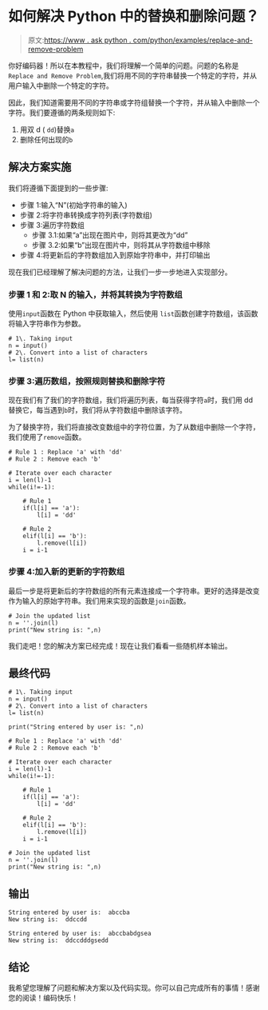 # 如何解决 Python 中的替换和删除问题？

> 原文:[https://www . ask python . com/python/examples/replace-and-remove-problem](https://www.askpython.com/python/examples/replace-and-remove-problem)

你好编码器！所以在本教程中，我们将理解一个简单的问题。问题的名称是`Replace and Remove Problem`,我们将用不同的字符串替换一个特定的字符，并从用户输入中删除一个特定的字符。

因此，我们知道需要用不同的字符串或字符组替换一个字符，并从输入中删除一个字符。我们要遵循的两条规则如下:

1.  用双 d ( `dd`)替换`a`
2.  删除任何出现的`b`

## 解决方案实施

我们将遵循下面提到的一些步骤:

*   步骤 1:输入“N”(初始字符串的输入)
*   步骤 2:将字符串转换成字符列表(字符数组)
*   步骤 3:遍历字符数组
    *   步骤 3.1:如果“a”出现在图片中，则将其更改为“dd”
    *   步骤 3.2:如果“b”出现在图片中，则将其从字符数组中移除
*   步骤 4:将更新后的字符数组加入到原始字符串中，并打印输出

现在我们已经理解了解决问题的方法，让我们一步一步地进入实现部分。

### 步骤 1 和 2:取 N 的输入，并将其转换为字符数组

使用`input`函数在 Python 中获取输入，然后使用 `list`函数创建字符数组，该函数将输入字符串作为参数。

```
# 1\. Taking input
n = input()
# 2\. Convert into a list of characters
l= list(n)

```

### 步骤 3:遍历数组，按照规则替换和删除字符

现在我们有了我们的字符数组，我们将遍历列表，每当获得字符`a`时，我们用 dd 替换它，每当遇到`b`时，我们将从字符数组中删除该字符。

为了替换字符，我们将直接改变数组中的字符位置，为了从数组中删除一个字符，我们使用了`remove`函数。

```
# Rule 1 : Replace 'a' with 'dd'
# Rule 2 : Remove each 'b'

# Iterate over each character
i = len(l)-1
while(i!=-1):

    # Rule 1
    if(l[i] == 'a'):
        l[i] = 'dd'

    # Rule 2
    elif(l[i] == 'b'):
        l.remove(l[i])
    i = i-1

```

### 步骤 4:加入新的更新的字符数组

最后一步是将更新后的字符数组的所有元素连接成一个字符串。更好的选择是改变作为输入的原始字符串。我们用来实现的函数是`join`函数。

```
# Join the updated list
n = ''.join(l)
print("New string is: ",n)

```

我们走吧！您的解决方案已经完成！现在让我们看看一些随机样本输出。

## 最终代码

```
# 1\. Taking input
n = input()
# 2\. Convert into a list of characters
l= list(n)

print("String entered by user is: ",n)

# Rule 1 : Replace 'a' with 'dd'
# Rule 2 : Remove each 'b'

# Iterate over each character
i = len(l)-1
while(i!=-1):

    # Rule 1
    if(l[i] == 'a'):
        l[i] = 'dd'

    # Rule 2
    elif(l[i] == 'b'):
        l.remove(l[i])
    i = i-1

# Join the updated list
n = ''.join(l)
print("New string is: ",n)

```

## 输出

```
String entered by user is:  abccba
New string is:  ddccdd

```

```
String entered by user is:  abccbabdgsea
New string is:  ddccdddgsedd

```

## 结论

我希望您理解了问题和解决方案以及代码实现。你可以自己完成所有的事情！感谢您的阅读！编码快乐！